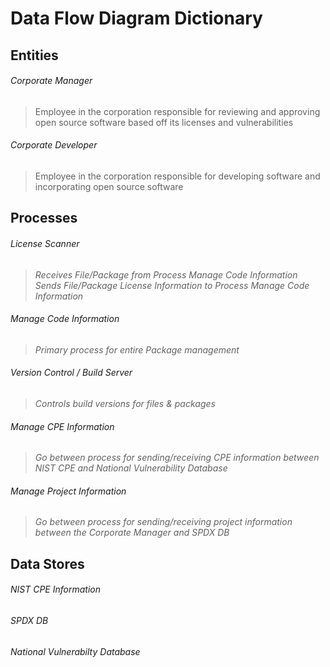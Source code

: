 # Data Flow Diagram Dictionary

## Entities
###### Corporate Manager
> Employee in the corporation responsible for reviewing and approving open source software based off its licenses and vulnerabilities

###### Corporate Developer

> Employee in the corporation responsible for developing software and incorporating open source software 


## Processes
###### License Scanner  
>*Receives File/Package from Process Manage Code Information*  
>*Sends File/Package License Information to Process Manage Code Information*  

###### Manage Code Information  
>*Primary process for entire Package management*

###### Version Control / Build Server
>*Controls build versions for files & packages*

###### Manage CPE Information
>*Go between process for sending/receiving CPE information between NIST CPE and National Vulnerability Database*

###### Manage Project Information
>*Go between process for sending/receiving project information between the Corporate Manager and SPDX DB*

## Data Stores
###### NIST CPE Information
###### SPDX DB
###### National Vulnerabilty Database
